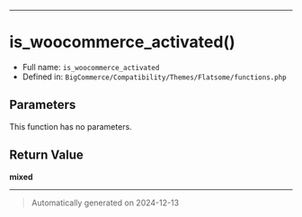 ***

# is_woocommerce_activated()






* Full name: `is_woocommerce_activated`
* Defined in: `BigCommerce/Compatibility/Themes/Flatsome/functions.php`

## Parameters

This function has no parameters.

## Return Value

**mixed**



***
> Automatically generated on 2024-12-13
